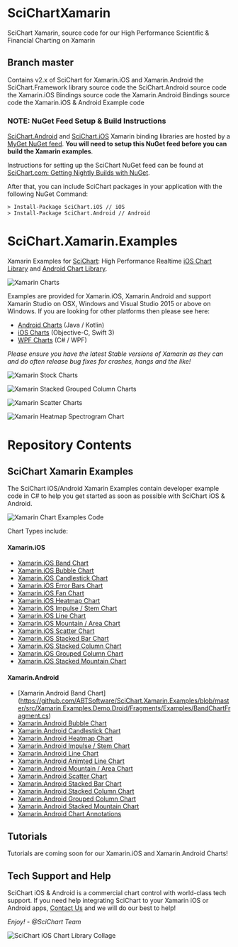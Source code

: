 
# SciChartXamarin
SciChart Xamarin, source code for our High Performance Scientific &amp; Financial Charting on Xamarin

## Branch master

Contains v2.x of SciChart for Xamarin.iOS and Xamarin.Android 
 the SciChart.Framework library source code
 the SciChart.Android source code 
 the Xamarin.iOS Bindings source code
 the Xamarin.Android Bindings source code
 the Xamarin.iOS & Android Example code 
 
### NOTE: NuGet Feed Setup & Build Instructions 

[SciChart.Android](https://www.myget.org/feed/abtsoftware/package/nuget/SciChart.Android) and [SciChart.iOS](https://www.myget.org/feed/abtsoftware/package/nuget/SciChart.iOS) Xamarin binding libraries are hosted by a [MyGet NuGet feed](https://www.myget.org/gallery/abtsoftware). **You will need to setup this NuGet feed before you can build the Xamarin examples**. 

Instructions for setting up the SciChart NuGet feed can be found at [SciChart.com: Getting Nightly Builds with NuGet](http://support.scichart.com/index.php?/Knowledgebase/Article/View/17232/37/getting-nightly-builds-with-nuget). 

After that, you can include SciChart packages in your application with the following NuGet Command:

```
> Install-Package SciChart.iOS // iOS
> Install-Package SciChart.Android // Android
```

# SciChart.Xamarin.Examples

Xamarin Examples for [SciChart](https://www.scichart.com): High Performance Realtime [iOS Chart Library](https://www.scichart.com/ios-chart-features) and [Android Chart Library](https://www.scichart.com/ios-chart-features).

![Xamarin Charts](https://www.scichart.com/wp-content/uploads/2017/06/scichart-iOS-collage-min.png)

Examples are provided for Xamarin.iOS, Xamarin.Android and support Xamarin Studio on OSX, Windows and Visual Studio 2015 or above on Windows. If you are looking for other platforms then please see here:

* [Android Charts](https://github.com/ABTSoftware/SciChart.Android.Examples) (Java / Kotlin)
* [iOS Charts](https://github.com/ABTSoftware/SciChart.iOS.Examples) (Objective-C, Swift 3)
* [WPF Charts](https://github.com/ABTSoftware/SciChart.WPF.Examples) (C# / WPF)

_Please ensure you have the latest Stable versions of Xamarin as they can and do often release bug fixes for crashes, hangs and the like!_

![Xamarin Stock Charts](https://www.scichart.com/wp-content/uploads/2017/07/xamarin-realtime-ticking-stock-charts.png)

![Xamarin Stacked Grouped Column Charts](https://www.scichart.com/wp-content/uploads/2017/07/xamarin-dashboard-style.png)

![Xamarin Scatter Charts](https://www.scichart.com/wp-content/uploads/2017/07/xamarin-scatter-chart.png)

![Xamarin Heatmap Spectrogram Chart](https://www.scichart.com/wp-content/uploads/2017/07/xamarin-heatmap-chart-showcase.png)

# Repository Contents

## SciChart Xamarin Examples

The SciChart iOS/Android Xamarin Examples contain developer example code in C# to help you get started as soon as possible with SciChart iOS & Android. 

![Xamarin Chart Examples Code](https://www.scichart.com/wp-content/uploads/2017/06/SciChart-Xamarin-iOS-Simulator-Home.png)

Chart Types include:

#### Xamarin.iOS

* [Xamarin.iOS Band Chart](https://github.com/ABTSoftware/SciChart.Xamarin.Examples/blob/master/src/Xamarin.Examples.Demo.iOS/Views/Examples/BandChartView.cs)
* [Xamarin.iOS Bubble Chart](https://github.com/ABTSoftware/SciChart.Xamarin.Examples/blob/master/src/Xamarin.Examples.Demo.iOS/Views/Examples/BubbleChartView.cs)
* [Xamarin.iOS Candlestick Chart](https://github.com/ABTSoftware/SciChart.Xamarin.Examples/blob/master/src/Xamarin.Examples.Demo.iOS/Views/Examples/CandlestickChartView.cs)
* [Xamarin.iOS Error Bars Chart](https://github.com/ABTSoftware/SciChart.Xamarin.Examples/blob/master/src/Xamarin.Examples.Demo.iOS/Views/Examples/ErrorBarsChartView.cs)
* [Xamarin.iOS Fan Chart](https://github.com/ABTSoftware/SciChart.Xamarin.Examples/blob/master/src/Xamarin.Examples.Demo.iOS/Views/Examples/FanChartView.cs)
* [Xamarin.iOS Heatmap Chart](https://github.com/ABTSoftware/SciChart.Xamarin.Examples/blob/master/src/Xamarin.Examples.Demo.iOS/Views/Examples/HeatmapChartView.cs)
* [Xamarin.iOS Impulse / Stem Chart](https://github.com/ABTSoftware/SciChart.Xamarin.Examples/blob/master/src/Xamarin.Examples.Demo.iOS/Views/Examples/ImpulseChartView.cs)
* [Xamarin.iOS Line Chart](https://github.com/ABTSoftware/SciChart.Xamarin.Examples/blob/master/src/Xamarin.Examples.Demo.iOS/Views/Examples/LineChartView.cs)
* [Xamarin.iOS Mountain / Area Chart](https://github.com/ABTSoftware/SciChart.Xamarin.Examples/blob/master/src/Xamarin.Examples.Demo.iOS/Views/Examples/MountainChartView.cs)
* [Xamarin.iOS Scatter Chart](https://github.com/ABTSoftware/SciChart.Xamarin.Examples/blob/master/src/Xamarin.Examples.Demo.iOS/Views/Examples/ScatterChartView.cs)
* [Xamarin.iOS Stacked Bar Chart](https://github.com/ABTSoftware/SciChart.Xamarin.Examples/blob/master/src/Xamarin.Examples.Demo.iOS/Views/Examples/StackedBarChartView.cs)
* [Xamarin.iOS Stacked Column Chart](https://github.com/ABTSoftware/SciChart.Xamarin.Examples/blob/master/src/Xamarin.Examples.Demo.iOS/Views/Examples/StackedColumnChartView.cs)
* [Xamarin.iOS Grouped Column Chart](https://github.com/ABTSoftware/SciChart.Xamarin.Examples/blob/master/src/Xamarin.Examples.Demo.iOS/Views/Examples/StackedColumnSideBySideView.cs)
* [Xamarin.iOS Stacked Mountain Chart](https://github.com/ABTSoftware/SciChart.Xamarin.Examples/blob/master/src/Xamarin.Examples.Demo.iOS/Views/Examples/StackedMountainChartView.cs)

#### Xamarin.Android

* [Xamarin.Android Band Chart] (https://github.com/ABTSoftware/SciChart.Xamarin.Examples/blob/master/src/Xamarin.Examples.Demo.Droid/Fragments/Examples/BandChartFragment.cs) 
* [Xamarin.Android Bubble Chart](https://github.com/ABTSoftware/SciChart.Xamarin.Examples/blob/master/src/Xamarin.Examples.Demo.Droid/Fragments/Examples/BubbleChartFragment.cs)
* [Xamarin.Android Candlestick Chart](https://github.com/ABTSoftware/SciChart.Xamarin.Examples/blob/master/src/Xamarin.Examples.Demo.Droid/Fragments/Examples/CandlestickChartFragment.cs)
* [Xamarin.Android Heatmap Chart](https://github.com/ABTSoftware/SciChart.Xamarin.Examples/blob/master/src/Xamarin.Examples.Demo.Droid/Fragments/Examples/HeatmapChartFragment.cs)
* [Xamarin.Android Impulse / Stem Chart](https://github.com/ABTSoftware/SciChart.Xamarin.Examples/blob/master/src/Xamarin.Examples.Demo.Droid/Fragments/Examples/ImpulseChartFragment.cs)
* [Xamarin.Android Line Chart](https://github.com/ABTSoftware/SciChart.Xamarin.Examples/blob/master/src/Xamarin.Examples.Demo.Droid/Fragments/Examples/LineChartFragment.cs)
* [Xamarin.Android Animted Line Chart](https://github.com/ABTSoftware/SciChart.Xamarin.Examples/blob/master/src/Xamarin.Examples.Demo.Droid/Fragments/Examples/AnimatingLineChartFragment.cs)
* [Xamarin.Android Mountain / Area Chart](https://github.com/ABTSoftware/SciChart.Xamarin.Examples/blob/master/src/Xamarin.Examples.Demo.Droid/Fragments/Examples/MountainChartFragment.cs)
* [Xamarin.Android Scatter Chart](https://github.com/ABTSoftware/SciChart.Xamarin.Examples/blob/master/src/Xamarin.Examples.Demo.Droid/Fragments/Examples/ScatterChartFragment.cs)
* [Xamarin.Android Stacked Bar Chart](https://github.com/ABTSoftware/SciChart.Xamarin.Examples/blob/master/src/Xamarin.Examples.Demo.Droid/Fragments/Examples/StackedBarChartFragment.cs)
* [Xamarin.Android Stacked Column Chart](https://github.com/ABTSoftware/SciChart.Xamarin.Examples/blob/master/src/Xamarin.Examples.Demo.Droid/Fragments/Examples/StackedColumnChartFragment.cs)
* [Xamarin.Android Grouped Column Chart](https://github.com/ABTSoftware/SciChart.Xamarin.Examples/blob/master/src/Xamarin.Examples.Demo.Droid/Fragments/Examples/StackedColumnSideBySideFragment.cs)
* [Xamarin.Android Stacked Mountain Chart](https://github.com/ABTSoftware/SciChart.Xamarin.Examples/blob/master/src/Xamarin.Examples.Demo.Droid/Fragments/Examples/StackedMountainChartFragment.cs)
* [Xamarin.Android Chart Annotations](https://github.com/ABTSoftware/SciChart.Xamarin.Examples/blob/master/src/Xamarin.Examples.Demo.Droid/Fragments/Examples/InteractionWithAnnotationsFragment.cs)

## Tutorials

Tutorials are coming soon for our Xamarin.iOS and Xamarin.Android Charts! 

## Tech Support and Help 

SciChart iOS & Android is a commercial chart control with world-class tech support. If you need help integrating SciChart to your Xamarin iOS or Android apps, [Contact Us](https://www.scichart.com/contact-us) and we will do our best to help! 

*Enjoy! - @SciChart Team*

![SciChart iOS Chart Library Collage](https://www.scichart.com/wp-content/uploads/2017/04/ios-chart-examples-collage-perspective.jpg)

